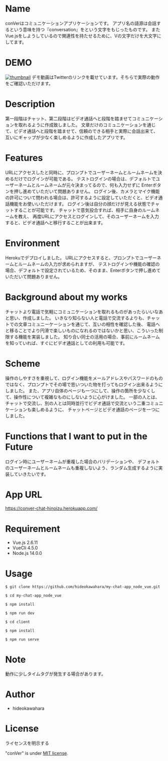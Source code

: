 # Name
 
conVerはコミュニケーションアプリケーションです。
アプリ名の語源は会話するという意味を持つ『conversation』をという文字をもじったものです。
またVue.jsをしようしているので関連性を持たせるために、Vの文字だけを大文字にしてます。

# DEMO
 
[![thumbnail](https://pbs.twimg.com/ext_tw_video_thumb/1300112977496924165/pu/img/Em9OPWF_JY18h_5D.jpg)](https://twitter.com/hinoizuryu27/status/1300113485703999489/video/1)
デモ動画はTwitterのリンクを載せています。そちらで実際の動作をご確認いただけます。

# Description

第一段階はチャット、第二段階はビデオ通話へと段階を踏ませてコミュニケーションを取れるように作成致しました。
文章だけのコミュニケーションを通じて、ビデオ通話へと段階を踏ませて、信頼のできる相手と実際に会話出来て、
互いにギャップが少なく楽しめるように作成したアプリです。

 
# Features
 
URLにアクセスしたと同時に、プロンプトでユーザーネームとルームネームを決めるだけでログインが可能である。
テストログインの場合は、デフォルトでユーザーネームとルームネームが元々決まってるので、何も入力せずに
Enterボタンを押し進めていただいて問題ありません。
ログイン後、カメラとマイク機能の許可について問われる場合は、許可するように設定していただくと、ビデオ通話機能をお使いいただけます。
ログイン後は自分の顔だけが見える状態でチャットすることが可能です。
チャットで意気投合すれば、相手に自身のルームネームを教え、
再度URLにアクセスとログインして、そのユーザーネームを入力すると、ビデオ通話へと移行することが出来ます。

 
# Environment

Herokuでデプロイしました。
URLにアクセスすると、プロンプトでユーザーネームとルームネームの入力が求められますが、
テストログインや機能の確認の場合、デフォルトで設定されているため、そのまま、Enterボタンで押し進めていただいて問題ありません。

# Background about my works

チャットより電話で気軽にコミュニケーションを取れるものがあったらいいなあと思い、作成しました。
いきなり知らない人と電話で交流するよりも、チャットでの文章コミュニーケーションを通じて、互いの相性を確認した後、
電話へと移ることでより円滑で楽しいものになれるのではないかと思い、こういった制限する機能を実装しました。
知り合い同士の活用の場合、事前にルームネームを知っていれば、すぐにビデオ通話としての利用も可能です。

# Scheme

操作のしやすさを重視して、ログイン機能をメールアドレスやパスワードのものではなく、プロンプトでその場で思いついた物を打ってもログイン出来るようにしました。
また、アプリ自体のページも一つにして、操作の箇所を少なくして、操作性について複雑なものにしないように心がけました。
一部の人とは、チャットで交流し、別の人とは同時並行でビデオ通話で交流という二重コミュニケーションも楽しめるように、
チャットページとビデオ通話のページを一つにしました。

# Functions that I want to put in the Future
 
ログイン時にユーザーネームが重複した場合のバリデーションや、
デフォルトのユーザーネームとルームネームも重複しないよう、ランダム生成するように実装していきたいです。

# App URL
 https://conver-chat-hinoizu.herokuapp.com/

# Requirement
  
* Vue.js 2.6.11
* VueCli 4.5.0
* Node.js 14.0.0
 
# Usage

`$ git clone https://github.com/hideokawahara/my-chat-app_node_vue.git`  

`$ cd my-chat-app_node_vue`

`$ npm install`

`$ npm run dev`

`$ cd client`

`$ npm install`

`$ npm run serve`

# Note
 
動作に少しタイムタグが発生する場合があります。
 
# Author
  
* hideokawahara

 
# License
ライセンスを明示する
 
"conVer" is under [MIT license](https://en.wikipedia.org/wiki/MIT_License).
